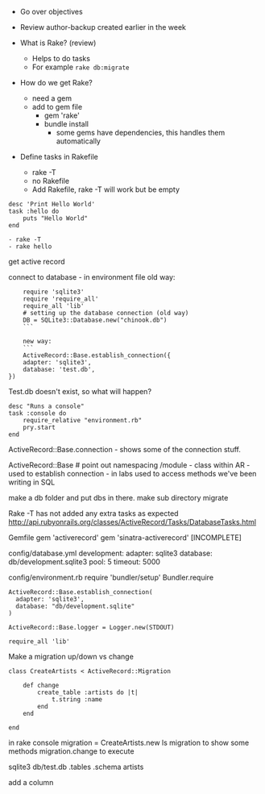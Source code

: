 - Go over objectives

- Review author-backup created earlier in the week

- What is Rake? (review)
	- Helps to do tasks
	- For example `rake db:migrate`

- How do we get Rake?
	- need a gem
	- add to gem file
		- gem 'rake'
		- bundle install
			- some gems have dependencies, this handles them automatically

- Define tasks in Rakefile
	- rake -T
	- no Rakefile
	- Add Rakefile, rake -T will work but be empty
```
desc 'Print Hello World'
task :hello do 
	puts "Hello World"
end
```
	- rake -T
	- rake hello

get active record

connect to database
	- in environment file
	old way:
```
	require 'sqlite3'
	require 'require_all'
	require_all 'lib'
	# setting up the database connection (old way)
	DB = SQLite3::Database.new("chinook.db")
	```

	new way:
	```
	ActiveRecord::Base.establish_connection({
	adapter: 'sqlite3',
	database: 'test.db', 
})
```

Test.db doesn't exist, so what will happen?

```
desc "Runs a console"
task :console do
	require_relative "environment.rb"
	pry.start
end
```

ActiveRecord::Base.connection - shows some of the connection stuff.

ActiveRecord::Base  # point out namespacing /module
	- class within AR
	- used to establish connection
	- in labs used to access methods we've been writing in SQL

make a db folder and put dbs in there.  make sub directory migrate

Rake -T has not added any extra tasks as expected
http://api.rubyonrails.org/classes/ActiveRecord/Tasks/DatabaseTasks.html  

Gemfile
	gem 'activerecord'
	gem 'sinatra-activerecord'
[INCOMPLETE]

config/database.yml
	development:
	  adapter: sqlite3
	  database: db/development.sqlite3
	  pool: 5
	  timeout: 5000

config/environment.rb
	require 'bundler/setup'
	Bundler.require

	ActiveRecord::Base.establish_connection(
	  adapter: 'sqlite3',
	  database: "db/development.sqlite"
	)

	ActiveRecord::Base.logger = Logger.new(STDOUT)

	require_all 'lib'


Make a migration
	up/down vs change

```
class CreateArtists < ActiveRecord::Migration

	def change
		create_table :artists do |t|
			t.string :name
		end
	end

end
```

in rake console
	migration = CreateArtists.new
	ls migration to show some methods
	migration.change to execute

sqlite3 db/test.db
.tables
.schema artists

add a column
